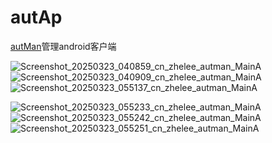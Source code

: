 # autAp
[autMan](https://github.com/hdbjlizhe/fanli.git)管理android客户端

![Screenshot_20250323_040859_cn_zhelee_autman_MainA](https://github.com/user-attachments/assets/50fa5021-0ce4-418d-a8c8-e4c9b24271a2)![Screenshot_20250323_040909_cn_zhelee_autman_MainA](https://github.com/user-attachments/assets/c3da7d96-74f2-4dd8-9878-a7da7263e479)![Screenshot_20250323_055137_cn_zhelee_autman_MainA](https://github.com/user-attachments/assets/017c8032-66c2-444a-be97-d7c3d8c65ea1)

![Screenshot_20250323_055233_cn_zhelee_autman_MainA](https://github.com/user-attachments/assets/75774bf6-d608-4707-b98a-6b4602d7bb7b)![Screenshot_20250323_055242_cn_zhelee_autman_MainA](https://github.com/user-attachments/assets/89dc3bb5-6d18-41d0-b613-d2e9b7346e2e)![Screenshot_20250323_055251_cn_zhelee_autman_MainA](https://github.com/user-attachments/assets/a02bdc3c-c1b4-4520-bdf3-913090fd9e5e)




